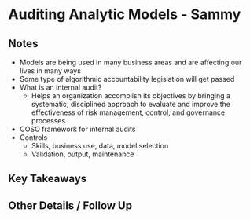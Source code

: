 # Auditing Analytic Models - Sammy
 
## Notes 
 
- Models are being used in many business areas and are affecting our lives in many ways
- Some type of algorithmic accountability legislation will get passed
- What is an internal audit?
    + Helps an organization accomplish its objectives by bringing a systematic, disciplined approach to evaluate and improve the effectiveness of risk management, control, and governance processes
- COSO framework for internal audits
- Controls
    + Skills, business use, data, model selection
    + Validation, output, maintenance

## Key Takeaways 
 

 
## Other Details / Follow Up 
 
 
